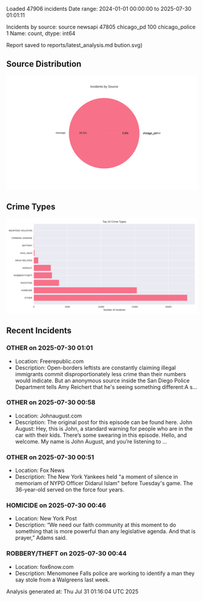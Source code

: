 
Loaded 47906 incidents
Date range: 2024-01-01 00:00:00 to 2025-07-30 01:01:11

Incidents by source:
source
newsapi           47805
chicago_pd          100
chicago_police        1
Name: count, dtype: int64

Report saved to reports/latest_analysis.md
bution.svg)

## Source Distribution
![Source Distribution](images/source_distribution.svg)

## Crime Types
![Crime Types](images/crime_types.svg)

## Recent Incidents

### OTHER on 2025-07-30 01:01
- Location: Freerepublic.com
- Description: Open-borders leftists are constantly claiming illegal immigrants commit disproportionately less crime than their numbers would indicate. But an anonymous source inside the San Diego Police Department tells Amy Reichert that he's seeing something different:A s…


### OTHER on 2025-07-30 00:58
- Location: Johnaugust.com
- Description: The original post for this episode can be found here. John August: Hey, this is John, a standard warning for people who are in the car with their kids. There’s some swearing in this episode. Hello, and welcome. My name is John August, and you’re listening to …


### OTHER on 2025-07-30 00:51
- Location: Fox News
- Description: The New York Yankees held "a moment of silence in memoriam of NYPD Officer Didarul Islam" before Tuesday's game. The 36-year-old served on the force four years.


### HOMICIDE on 2025-07-30 00:46
- Location: New York Post
- Description: “We need our faith community at this moment to do something that is more powerful than any legislative agenda. And that is prayer,” Adams said.


### ROBBERY/THEFT on 2025-07-30 00:44
- Location: fox6now.com
- Description: Menomonee Falls police are working to identify a man they say stole from a Walgreens last week.

Analysis generated at: Thu Jul 31 01:16:04 UTC 2025

